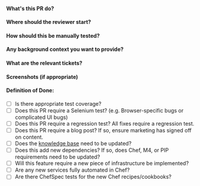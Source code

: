 #### What's this PR do?
#### Where should the reviewer start?
#### How should this be manually tested?
#### Any background context you want to provide?
#### What are the relevant tickets?
#### Screenshots (if appropriate)
#### Definition of Done:
- [ ] Is there appropriate test coverage?
- [ ] Does this PR require a Selenium test? (e.g. Browser-specific bugs or complicated UI bugs)
- [ ] Does this PR require a regression test? All fixes require a regression test.
- [ ] Does this PR require a blog post? If so, ensure marketing has signed off on content.
- [ ] Does the [knowledge base](https://sprint.ly/docs) need to be updated?
- [ ] Does this add new dependencies? If so, does Chef, M4, or PIP requirements need to be updated?
- [ ] Will this feature require a new piece of infrastructure be implemented?
- [ ] Are any new services fully automated in Chef?
- [ ] Are there ChefSpec tests for the new Chef recipes/cookbooks?
